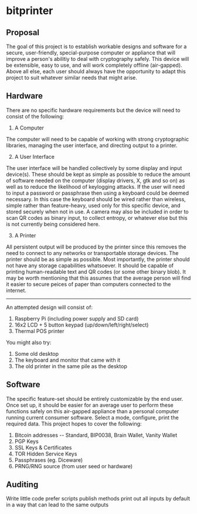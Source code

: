 bitprinter
==========


Proposal
--------

The goal of this project is to establish workable designs and software for a secure, user-friendly, special-purpose computer or appliance that will improve a person's abilitiy to deal with cryptography safely. This device will be extensible, easy to use, and will work completely offline (air-gapped). Above all else, each user should always have the opportunity to adapt this project to suit whatever similar needs that might arise.


Hardware
--------

There are no specific hardware requirements but the device will need to consist of the following:

1. A Computer

The computer will need to be capable of working with strong cryptographic libraries, managing the user interface, and directing output to a printer.


2. A User Interface

The user interface will be handled collectively by some display and input device(s). These should be kept as simple as possible to reduce the amount of software needed on the computer (display drivers, X, gtk and so on) as well as to reduce the likelihood of keylogging attacks. If the user will need to input a password or passphrase then using a keyboard could be deemed necessary. In this case the keyboard should be wired rather than wireless, simple rather than feature-heavy, used only for this specific device, and stored securely when not in use. A camera may also be included in order to scan QR codes as binary input, to collect entropy, or whatever else but this is not currently being considered here.


3. A Printer

All persistent output will be produced by the printer since this removes the need to connect to any networks or transportable storage devices. The printer should be as simple as possible. Most importantly, the printer should not have any storage capabilities whatsoever. It should be capable of printing human-readable text and QR codes (or some other binary blob). It may be worth mentioning that this assumes that the average person will find it easier to secure peices of paper than computers connected to the internet.


* * *


An attempted design will consist of:

1. Raspberry Pi (including power supply and SD card)
2. 16x2 LCD + 5 button keypad (up/down/left/right/select)
3. Thermal POS printer


You might also try:

1. Some old desktop
2. The keyboard and monitor that came with it
3. The old printer in the same pile as the desktop


Software
--------

The specific feature-set should be entirely customizable by the end user. Once set up, it should be easier for an average user to perform these functions safely on this air-gapped appliance than a personal computer running current consumer software. Select a mode, configure, print the required data. This project hopes to cover the following:

1. Bitcoin addresses -- Standard, BIP0038, Brain Wallet, Vanity Wallet
2. PGP Keys
3. SSL Keys & Certificates
4. TOR Hidden Service Keys
5. Passphrases (eg. Diceware)
6. PRNG/RNG source (from user seed or hardware)


Auditing
--------

Write little code
prefer scripts
publish methods
print out all inputs by default in a way that can lead to the same outputs
